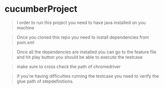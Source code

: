 # cucumberProject
> I order to run this project you need to have java installed on you machine

> Once you cloned this repo you need to install dependencies from pom.xml

> Once all the dependencies are installed you can go to the feature file and hit play button you should be able to execute the testcase 

> make sure to cross check the path of chromedriver

> if you're having difficulties running the testcase you need to verify the glue path of stepdefinitions.
